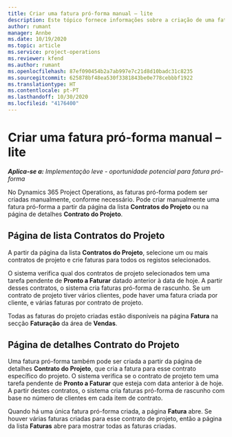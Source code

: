 ```yaml
---
title: Criar uma fatura pró-forma manual – lite
description: Este tópico fornece informações sobre a criação de uma fatura pró-forma manual no Project Operations.
author: rumant
manager: Annbe
ms.date: 10/19/2020
ms.topic: article
ms.service: project-operations
ms.reviewer: kfend
ms.author: rumant
ms.openlocfilehash: 87ef090454b2a7ab997e7c21d8d10badc31c8235
ms.sourcegitcommit: 625878bf48ea530f3381843be0e778cebbbf1922
ms.translationtype: HT
ms.contentlocale: pt-PT
ms.lasthandoff: 10/30/2020
ms.locfileid: "4176400"
---
```

# <a name="create-a-manual-proforma-invoice---lite"></a>Criar uma fatura pró-forma manual – lite

_**Aplica-se a:** Implementação leve - oportunidade potencial para fatura pró-forma_

No Dynamics 365 Project Operations, as faturas pró-forma podem ser criadas manualmente, conforme necessário. Pode criar manualmente uma fatura pró-forma a partir da página da lista **Contratos do Projeto** ou na página de detalhes **Contrato do Projeto**.

##  <a name="project-contracts-list-page"></a>Página de lista Contratos do Projeto

A partir da página da lista **Contratos do Projeto**, selecione um ou mais contratos de projeto e crie faturas para todos os registos selecionados.

O sistema verifica qual dos contratos de projeto selecionados tem uma tarefa pendente de **Pronto a Faturar** datado anterior à data de hoje. A partir desses contratos, o sistema cria faturas pró-forma de rascunho. Se um contrato de projeto tiver vários clientes, pode haver uma fatura criada por cliente, e várias faturas por contrato de projeto.

Todas as faturas do projeto criadas estão disponíveis na página **Fatura** na secção **Faturação** da área de **Vendas**.

## <a name="project-contract-details-page"></a>Página de detalhes Contrato do Projeto

Uma fatura pró-forma também pode ser criada a partir da página de detalhes **Contrato do Projeto**, que cria a fatura para esse contrato específico do projeto. O sistema verifica se o contrato de projeto tem uma tarefa pendente de **Pronto a Faturar** que esteja com data anterior à de hoje. A partir destes contratos, o sistema cria faturas pró-forma de rascunho com base no número de clientes em cada item de contrato.

Quando há uma única fatura pró-forma criada, a página **Fatura** abre. Se houver várias faturas criadas para esse contrato de projeto, então a página da lista **Faturas** abre para mostrar todas as faturas criadas.
